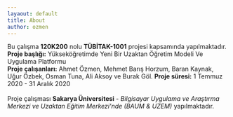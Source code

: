 ```yaml
---
layaout: default
title: About
author: ozmen
---
```

Bu çalışma **120K200** nolu **TÜBİTAK-1001** projesi kapsamında yapılmaktadır. <br> 
**Proje başlığı:** Yükseköğretimde Yeni Bir Uzaktan Öğretim Modeli Ve Uygulama Platformu <br>
**Proje çalışanları:** Ahmet  Özmen, Mehmet Barış Horzum, Baran Kaynak, Uğur Özbek, Osman Tuna, Ali Aksoy ve Burak Göl.
**Proje süresi:** 1 Temmuz 2020 - 31 Aralık 2020 <br><br>
Proje çalışması **Sakarya Üniversitesi** - _Bilgisayar Uygulama ve Araştırma Merkezi ve Uzaktan Eğitim Merkezi'nde (BAUM & UZEM)_ yapılmaktadır. 
